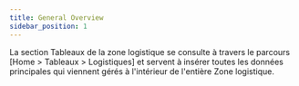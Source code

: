```yaml
---
title: General Overview
sidebar_position: 1
---
```


La section Tableaux de la zone logistique se consulte à travers le parcours [Home > Tableaux > Logistiques] et servent à insérer toutes les données principales qui viennent gérés à l'intérieur de l'entière Zone logistique.






